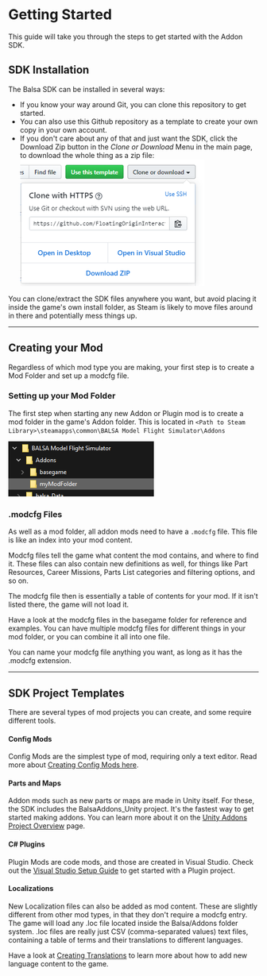 # Getting Started
This guide will take you through the steps to get started with the Addon SDK.

## SDK Installation

The Balsa SDK can be installed in several ways: 
 * If you know your way around Git, you can clone this repository to get started.  
 * You can also use this Github repository as a template to create your own copy in your own account. 
 * If you don't care about any of that and just want the SDK, click the Download Zip button in the *Clone or Download* Menu in the main page, to download the whole thing as a zip file:
 ![](img/downloadrepo.png)



You can clone/extract the SDK files anywhere you want, but avoid placing it inside the game's own install folder, as Steam is likely to move files around in there and potentially mess things up. 

---------

## Creating your Mod
Regardless of which mod type you are making, your first step is to create a Mod Folder and set up a modcfg file.


### Setting up your Mod Folder
The first step when starting any new Addon or Plugin mod is to create a mod folder in the game's Addon folder. This is located in `<Path to Steam Library>\steamapps\common\BALSA Model Flight Simulator\Addons` 

![](img/modfolderstructure.png)


### .modcfg Files
As well as a mod folder, all addon mods need to have a `.modcfg` file. This file is like an index into your mod content. 

Modcfg files tell the game what content the mod contains, and where to find it. These files can also contain new definitions as well, for things like Part Resources, Career Missions, Parts List categories and filtering options, and so on.

The modcfg file then is essentially a table of contents for your mod. If it isn't listed there, the game will not load it.  

Have a look at the modcfg files in the basegame folder for reference and examples. You can have multiple modcfg files for different things in your mod folder, or you can combine it all into one file. 

You can name your modcfg file anything you want, as long as it has the .modcfg extension.

---------


## SDK Project Templates
There are several types of mod projects you can create, and some require different tools. 

#### Config Mods
Config Mods are the simplest type of mod, requiring only a text editor. Read more about [Creating Config Mods here](configmods.md).

#### Parts and Maps
Addon mods such as new parts or maps are made in Unity itself. For these, the SDK includes the BalsaAddons_Unity project. It's the fastest way to get started making addons. You can learn more about it on the [Unity Addons Project Overview](UnityAddonsOverview.md) page.

#### C# Plugins
Plugin Mods are code mods, and those are created in Visual Studio. Check out the [Visual Studio Setup Guide](vsPRojectSetup.md) to get started with a Plugin project.

#### Localizations
New Localization files can also be added as mod content. These are slightly different from other mod types, in that they don't require a modcfg entry. The game will load any .loc file located inside the Balsa/Addons folder system. .loc files are really just CSV (comma-separated values) text files, containing a table of terms and their translations to different languages. 

Have a look at [Creating Translations](creatingtranslations.md) to learn more about how to add new language content to the game.

